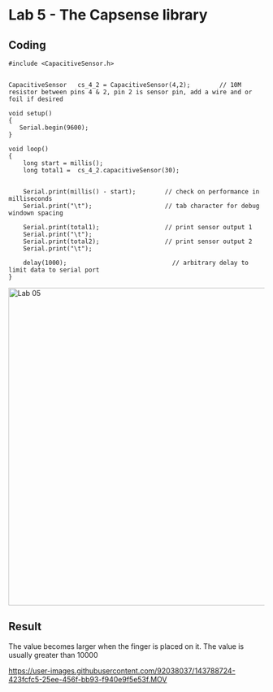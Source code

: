 # Lab 5 - The Capsense library 

## Coding

```
#include <CapacitiveSensor.h>


CapacitiveSensor   cs_4_2 = CapacitiveSensor(4,2);        // 10M resistor between pins 4 & 2, pin 2 is sensor pin, add a wire and or foil if desired

void setup()                    
{
   Serial.begin(9600);
}

void loop()                    
{
    long start = millis();
    long total1 =  cs_4_2.capacitiveSensor(30);
 

    Serial.print(millis() - start);        // check on performance in milliseconds
    Serial.print("\t");                    // tab character for debug windown spacing

    Serial.print(total1);                  // print sensor output 1
    Serial.print("\t");
    Serial.print(total2);                  // print sensor output 2
    Serial.print("\t");

    delay(1000);                             // arbitrary delay to limit data to serial port 
}

```
<img width="625" alt="Lab 05" src="https://user-images.githubusercontent.com/92038037/143788805-36fe231f-4cf0-4fe2-9655-f8a0df961cc1.png">


## Result

The value becomes larger when the finger is placed on it. The value is usually greater than 10000

https://user-images.githubusercontent.com/92038037/143788724-423fcfc5-25ee-456f-bb93-f940e9f5e53f.MOV


